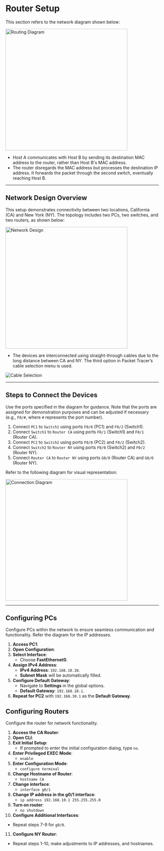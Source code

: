 # Router Setup

This section refers to the network diagram shown below:

<img src="https://github.com/user-attachments/assets/db78b45d-b3e3-413e-b444-7942fef0e498" alt="Routing Diagram" width="400">

- Host A communicates with Host B by sending its destination MAC address to the router, rather than Host B's MAC address.
- The router disregards the MAC address but processes the destination IP address. It forwards the packet through the second switch, eventually reaching Host B.

---

## Network Design Overview

This setup demonstrates connectivity between two locations, California (CA) and New York (NY). The topology includes two PCs, two switches, and two routers, as shown below:

<img src="https://github.com/user-attachments/assets/a3daa9e2-8693-4851-8e3e-275dd7bc747e" alt="Network Design" width="400">

- The devices are interconnected using straight-through cables due to the long distance between CA and NY. The third option in Packet Tracer’s cable selection menu is used.

![Cable Selection](https://github.com/user-attachments/assets/293a5262-3cde-40f6-9c3a-e7e333a6d500)

---

## Steps to Connect the Devices

Use the ports specified in the diagram for guidance. Note that the ports are assigned for demonstration purposes and can be adjusted if necessary (e.g., `F0/#`, where `#` represents the port number).

1. Connect `PC1` to `Switch1` using ports `F0/0` (PC1) and `F0/2` (Switch1).
2. Connect `Switch1` to `Router CA` using ports `F0/1` (Switch1) and `F0/1` (Router CA).
3. Connect `PC2` to `Switch2` using ports `F0/0` (PC2) and `F0/2` (Switch2).
4. Connect `Switch2` to `Router NY` using ports `F0/0` (Switch2) and `F0/2` (Router NY).
5. Connect `Router CA` to `Router NY` using ports `G0/0` (Router CA) and `G0/0` (Router NY).

Refer to the following diagram for visual representation:

<img src="https://github.com/user-attachments/assets/0e9da5d0-6e3b-4ff9-9f40-c53e11efde16" alt="Connection Diagram" width="400">

---

## Configuring PCs

Configure PCs within the network to ensure seamless communication and functionality. Refer the diagram for the IP addresses.

1. **Access PC1**: 
2. **Open Configuration**: 
3. **Select Interface**: 
   - Choose **FastEthernet0**.  
4. **Assign IPv4 Address**:  
   - **IPv4 Address**: `192.168.10.10`.  
   - **Subnet Mask** will be automatically filled.  
5. **Configure Default Gateway**:  
   - Navigate to **Settings** in the global options.  
   - **Default Gateway**: `192.168.10.1`.  
6. **Repeat for PC2** with `192.168.30.1` as the **Default Gateway**.  

## Configuring Routers

Configure the router for network functionality.

1. **Access the CA Router**: 
2. **Open CLI**: 
3. **Exit Initial Setup**: 
   - If prompted to enter the initial configuration dialog, type `no`.  
4. **Enter Privileged EXEC Mode**: 
   - `enable` 
5. **Enter Configuration Mode**:
   - `configure terminal` 
6. **Change Hostname of Router**:
   - `hostname CA`
7. **Change interface**:
   - `interface g0/1`
8. **Change IP address in the g0/1 interface**:
   - `ip address 192.168.10.1 255.255.255.0`
9. **Turn on router**: 
   - `no shutdown`
10. **Configure Additional Interfaces**:
   - Repeat steps 7-9 for `g0/0`.
11. **Configure NY Router**:
   - Repeat steps 1-10, make adjustments to IP addresses, and hostnames.
